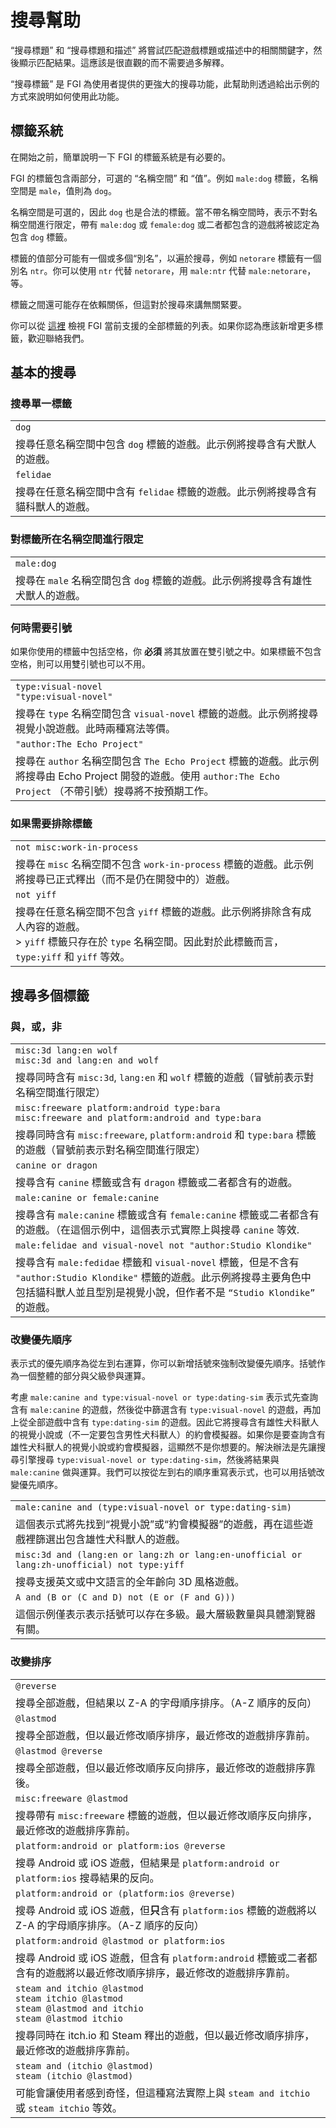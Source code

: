 # 搜尋幫助

“搜尋標題” 和 “搜尋標題和描述” 將嘗試匹配遊戲標題或描述中的相關關鍵字，然後顯示匹配結果。這應該是很直觀的而不需要過多解釋。

“搜尋標籤” 是 FGI 為使用者提供的更強大的搜尋功能，此幫助則透過給出示例的方式來說明如何使用此功能。

## 標籤系統

在開始之前，簡單說明一下 FGI 的標籤系統是有必要的。

FGI 的標籤包含兩部分，可選的 “名稱空間” 和 “值”。例如 `male:dog` 標籤，名稱空間是 `male`，值則為 `dog`。

名稱空間是可選的，因此 `dog` 也是合法的標籤。當不帶名稱空間時，表示不對名稱空間進行限定，帶有 `male:dog` 或 `female:dog` 或二者都包含的遊戲將被認定為包含 `dog` 標籤。

標籤的值部分可能有一個或多個“別名”，以遍於搜尋，例如 `netorare` 標籤有一個別名 `ntr`。你可以使用 `ntr` 代替 `netorare`，用 `male:ntr` 代替 `male:netorare`，等。

標籤之間還可能存在依賴關係，但這對於搜尋來講無關緊要。

你可以從 [這裡](https://github.com/FurryGamesIndex/games/blob/master/doc/tags.zh-tw.md) 檢視 FGI 當前支援的全部標籤的列表。如果你認為應該新增更多標籤，歡迎聯絡我們。

## 基本的搜尋

### 搜尋單一標籤

| |
|-|
| `dog` |
| 搜尋任意名稱空間中包含 `dog` 標籤的遊戲。此示例將搜尋含有犬獸人的遊戲。 |
| `felidae` |
| 搜尋在任意名稱空間中含有 `felidae` 標籤的遊戲。此示例將搜尋含有貓科獸人的遊戲。 |

### 對標籤所在名稱空間進行限定

| |
|-|
| `male:dog` |
| 搜尋在 `male` 名稱空間包含 `dog` 標籤的遊戲。此示例將搜尋含有雄性犬獸人的遊戲。 |

### 何時需要引號

如果你使用的標籤中包括空格，你 **必須** 將其放置在雙引號之中。如果標籤不包含空格，則可以用雙引號也可以不用。

| |
|-|
| `type:visual-novel`<br>`"type:visual-novel"` |
| 搜尋在 `type` 名稱空間包含 `visual-novel` 標籤的遊戲。此示例將搜尋視覺小說遊戲。此時兩種寫法等價。 |
| `"author:The Echo Project"` |
| 搜尋在 `author` 名稱空間包含 `The Echo Project` 標籤的遊戲。此示例將搜尋由 Echo Project 開發的遊戲。使用 `author:The Echo Project` （不帶引號）搜尋將不按預期工作。 |

### 如果需要排除標籤

| |
|-|
| `not misc:work-in-process` |
| 搜尋在 `misc` 名稱空間不包含 `work-in-process` 標籤的遊戲。此示例將搜尋已正式釋出（而不是仍在開發中的）遊戲。 |
| `not yiff` |
| 搜尋在任意名稱空間不包含 `yiff` 標籤的遊戲。此示例將排除含有成人內容的遊戲。<br> > `yiff` 標籤只存在於 `type` 名稱空間。因此對於此標籤而言，`type:yiff` 和 `yiff` 等效。 |

## 搜尋多個標籤

### 與，或，非

| |
|-|
| `misc:3d lang:en wolf`<br>`misc:3d and lang:en and wolf` |
| 搜尋同時含有 `misc:3d`, `lang:en` 和 `wolf` 標籤的遊戲（冒號前表示對名稱空間進行限定） |
| `misc:freeware platform:android type:bara`<br>`misc:freeware and platform:android and type:bara` |
| 搜尋同時含有 `misc:freeware`, `platform:android` 和 `type:bara` 標籤的遊戲（冒號前表示對名稱空間進行限定） |
| `canine or dragon` |
| 搜尋含有 `canine` 標籤或含有 `dragon` 標籤或二者都含有的遊戲。 |
| `male:canine or female:canine` |
| 搜尋含有 `male:canine` 標籤或含有 `female:canine` 標籤或二者都含有的遊戲。（在這個示例中，這個表示式實際上與搜尋 `canine` 等效. |
| `male:felidae and visual-novel not "author:Studio Klondike"` |
| 搜尋含有 `male:fedidae` 標籤和 `visual-novel` 標籤，但是不含有 `"author:Studio Klondike"` 標籤的遊戲。此示例將搜尋主要角色中包括貓科獸人並且型別是視覺小說，但作者不是 `“Studio Klondike”` 的遊戲。 |

### 改變優先順序

表示式的優先順序為從左到右運算，你可以新增括號來強制改變優先順序。括號作為一個整體的部分與父級參與運算。

考慮 `male:canine and type:visual-novel or type:dating-sim` 表示式先查詢含有 `male:canine` 的遊戲，然後從中篩選含有 `type:visual-novel` 的遊戲，再加上從全部遊戲中含有 `type:dating-sim` 的遊戲。因此它將搜尋含有雄性犬科獸人的視覺小說或（不一定要包含男性犬科獸人）的約會模擬器。如果你是要查詢含有雄性犬科獸人的視覺小說或約會模擬器，這顯然不是你想要的。解決辦法是先讓搜尋引擎搜尋 `type:visual-novel or type:dating-sim`，然後將結果與 `male:canine` 做與運算。我們可以按從左到右的順序重寫表示式，也可以用括號改變優先順序。

| |
|-|
| `male:canine and (type:visual-novel or type:dating-sim)` |
| 這個表示式將先找到“視覺小說”或“約會模擬器”的遊戲，再在這些遊戲裡篩選出包含雄性犬科獸人的遊戲。 |
| `misc:3d and (lang:en or lang:zh or lang:en-unofficial or lang:zh-unofficial) not type:yiff` |
| 搜尋支援英文或中文語言的全年齡向 3D 風格遊戲。 |
| `A and (B or (C and D) not (E or (F and G)))` |
| 這個示例僅表示表示括號可以存在多級。最大層級數量與具體瀏覽器有關。 |

### 改變排序

| |
|-|
| `@reverse` |
| 搜尋全部遊戲，但結果以 Z-A 的字母順序排序。（A-Z 順序的反向） |
| `@lastmod` |
| 搜尋全部遊戲，但以最近修改順序排序，最近修改的遊戲排序靠前。 |
| `@lastmod @reverse` |
| 搜尋全部遊戲，但以最近修改順序反向排序，最近修改的遊戲排序靠後。 |
| `misc:freeware @lastmod` |
| 搜尋帶有 `misc:freeware` 標籤的遊戲，但以最近修改順序反向排序，最近修改的遊戲排序靠前。 |
| `platform:android or platform:ios @reverse` |
| 搜尋 Android 或 iOS 遊戲，但結果是 `platform:android or platform:ios` 搜尋結果的反向。 |
| `platform:android or (platform:ios @reverse)` |
| 搜尋 Android 或 iOS 遊戲，但**只**含有 `platform:ios` 標籤的遊戲將以 Z-A 的字母順序排序。（A-Z 順序的反向） |
| `platform:android @lastmod or platform:ios` |
| 搜尋 Android 或 iOS 遊戲，但含有 `platform:android` 標籤或二者都含有的遊戲將以最近修改順序排序，最近修改的遊戲排序靠前。 |
| `steam and itchio @lastmod`<br>`steam itchio @lastmod`<br>`steam @lastmod and itchio`<br>`steam @lastmod itchio` |
| 搜尋同時在 itch.io 和 Steam 釋出的遊戲，但以最近修改順序排序，最近修改的遊戲排序靠前。 |
| `steam and (itchio @lastmod)`<br>`steam (itchio @lastmod)` |
| 可能會讓使用者感到奇怪，但這種寫法實際上與 `steam and itchio` 或 `steam itchio` 等效。 |
